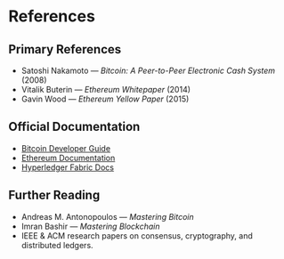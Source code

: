 # References

## Primary References
- Satoshi Nakamoto — *Bitcoin: A Peer-to-Peer Electronic Cash System* (2008)  
- Vitalik Buterin — *Ethereum Whitepaper* (2014)  
- Gavin Wood — *Ethereum Yellow Paper* (2015)

## Official Documentation
- [Bitcoin Developer Guide](https://developer.bitcoin.org/devguide/)  
- [Ethereum Documentation](https://ethereum.org/en/developers/docs/)  
- [Hyperledger Fabric Docs](https://hyperledger-fabric.readthedocs.io/)

## Further Reading
- Andreas M. Antonopoulos — *Mastering Bitcoin*  
- Imran Bashir — *Mastering Blockchain*  
- IEEE & ACM research papers on consensus, cryptography, and distributed ledgers.

